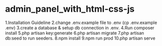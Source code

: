 # admin_panel_with_html-css-js
1.Installation Guideline
2.change .env.example file to .env (cp .env.example .env)
3.create a database & setup db connection in .env.
4.Run composer install
5.php artisan key:generate
6.php artisan migrate
7.php artisan db:seed to run seeders.
8.npm install
9.npm run prod
10.php artisan serve
